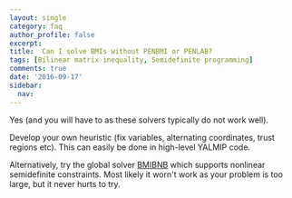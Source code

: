 ```yaml
---
layout: single
category: faq
author_profile: false
excerpt:
title:  Can I solve BMIs without PENBMI or PENLAB?
tags: [Bilinear matrix inequality, Semidefinite programming]
comments: true
date: '2016-09-17'
sidebar:
  nav:
---
```


Yes (and you will have to as these solvers typically do not work well). 

Develop your own heuristic (fix variables, alternating coordinates, trust regions etc). This can easily be done in high-level YALMIP code.

Alternatively, try the global solver [BMIBNB](/solvers/bmibnb) which supports nonlinear semidefinite constraints. Most likely it worn't work as your problem is too large, but it never hurts to try.
